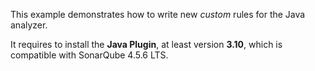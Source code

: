 This example demonstrates how to write new *custom* rules for the Java analyzer.

It requires to install the **Java Plugin**, at least version **3.10**, which is compatible with SonarQube 4.5.6 LTS.
